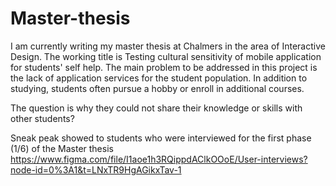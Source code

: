 # Master-thesis

I am currently writing my master thesis at Chalmers in the area of Interactive Design. 
The working title is Testing cultural sensitivity of mobile application for students' self help.
The main problem to be addressed in this project is the lack of application services for the student population. 
In addition to studying, students often pursue a hobby or enroll in additional courses. 

The question is why they could not share their knowledge or skills with other students?

Sneak peak showed to students who were interviewed for the first phase (1/6) of the Master thesis
https://www.figma.com/file/I1aoe1h3RQippdAClkOOoE/User-interviews?node-id=0%3A1&t=LNxTR9HgAGikxTav-1
